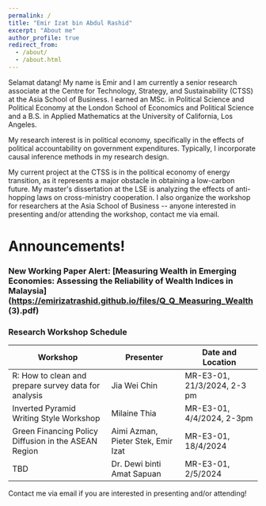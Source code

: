 ```yaml
---
permalink: /
title: "Emir Izat bin Abdul Rashid"
excerpt: "About me"
author_profile: true
redirect_from: 
  - /about/
  - /about.html
---
```


Selamat datang! My name is Emir and I am currently a senior research associate at the Centre for Technology, Strategy, and Sustainability (CTSS) at the Asia School of Business. I earned an MSc. in Political Science and Political Economy at the London School of Economics and Political Science and a B.S. in Applied Mathematics at the University of California, Los Angeles.
					
My research interest is in political economy, specifically in the effects of political accountability on government expenditures. Typically, I incorporate causal inference methods in my research design.

My current project at the CTSS is in the political economy of energy transition, as it represents a major obstacle in obtaining a low-carbon future. My master's dissertation at the LSE is analyzing the effects of anti-hopping laws on cross-ministry cooperation. I also organize the workshop for researchers at the Asia School of Business -- anyone interested in presenting and/or attending the workshop, contact me via email. 

Announcements!
======

### New Working Paper Alert: [Measuring Wealth in Emerging Economies: Assessing the Reliability of Wealth Indices in Malaysia](https://emirizatrashid.github.io/files/Q_Q_Measuring_Wealth (3).pdf)


### Research Workshop Schedule

| Workshop          | Presenter  |     Date and Location                                                       |
| --------         | ------ | ------------------------------------------------------------ |
| R: How to clean and prepare survey data for analysis | Jia Wei Chin | MR-E3-01, 21/3/2024, 2-3 pm | 
|Inverted Pyramid Writing Style Workshop | Milaine Thia | MR-E3-01, 4/4/2024, 2-3pm |
|Green Financing Policy Diffusion in the ASEAN Region| Aimi Azman, Pieter Stek, Emir Izat | MR-E3-01, 18/4/2024|
|TBD | Dr. Dewi binti Amat Sapuan | MR-E3-01, 2/5/2024|

Contact me via email if you are interested in presenting and/or attending!






                  

